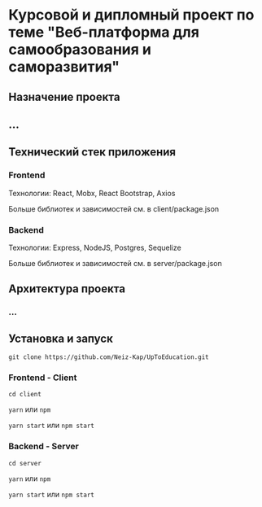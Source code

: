 # Курсовой и дипломный проект по теме "Веб-платформа для самообразования и саморазвития"

## Назначение проекта

## ...

## Технический стек приложения

### Frontend

Технологии: React, Mobx, React Bootstrap, Axios

Больше библиотек и зависимостей см. в client/package.json

### Backend

Технологии: Express, NodeJS, Postgres, Sequelize

Больше библиотек и зависимостей см. в server/package.json

## Архитектура проекта

### ...

## Установка и запуск

`git clone https://github.com/Neiz-Kap/UpToEducation.git`

### Frontend - Client

`cd client`

`yarn` или `npm`

`yarn start` или `npm start`

### Backend - Server

`cd server`

`yarn` или `npm`

`yarn start` или `npm start`
